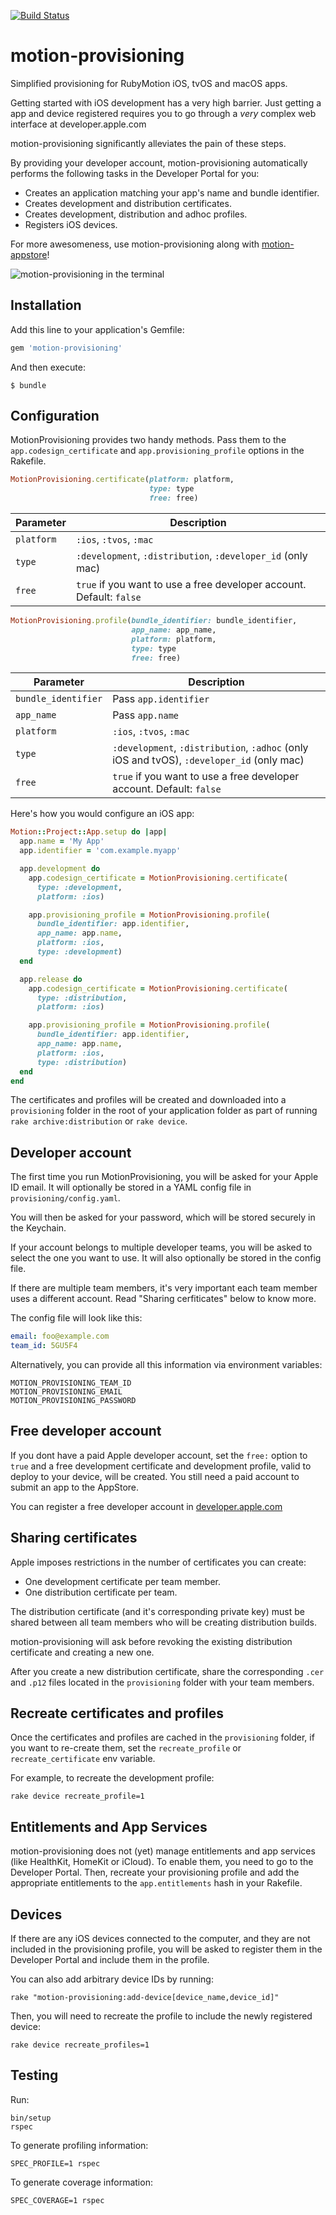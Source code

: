 [![Build Status](https://travis-ci.org/HipByte/motion-provisioning.svg?branch=master)](https://travis-ci.org/HipByte/motion-provisioning)

# motion-provisioning

Simplified provisioning for RubyMotion iOS, tvOS and macOS apps.

Getting started with iOS development has a very high barrier. Just
getting a app and device registered requires you to go through a *very*
complex web interface at developer.apple.com

motion-provisioning significantly alleviates the pain of these steps.

By providing your developer account, motion-provisioning automatically performs
the following tasks in the Developer Portal for you:

- Creates an application matching your app's name and bundle
  identifier.
- Creates development and distribution certificates.
- Creates development, distribution and adhoc profiles.
- Registers iOS devices.

For more awesomeness, use motion-provisioning along with [motion-appstore](https://github.com/HipByte/motion-appstore)!

![motion-provisioning in the terminal](img/motion-provisioning.gif)

## Installation

Add this line to your application's Gemfile:

```ruby
gem 'motion-provisioning'
```

And then execute:

    $ bundle

## Configuration

MotionProvisioning provides two handy methods. Pass them to the
`app.codesign_certificate` and `app.provisioning_profile` options in
the Rakefile.

```ruby
MotionProvisioning.certificate(platform: platform,
                               type: type
                               free: free)
```

|Parameter|Description|
|---------|------|
|`platform`|`:ios`, `:tvos`, `:mac`|
|`type`|`:development`, `:distribution`, `:developer_id` (only mac)|
|`free`|`true` if you want to use a free developer account. Default: `false`|

```ruby
MotionProvisioning.profile(bundle_identifier: bundle_identifier,
                           app_name: app_name,
                           platform: platform,
                           type: type
                           free: free)
```

|Parameter|Description|
|---------|------|
|`bundle_identifier`|Pass `app.identifier`|
|`app_name`|Pass `app.name`|
|`platform`|`:ios`, `:tvos`, `:mac`|
|`type`|`:development`, `:distribution`, `:adhoc` (only iOS and tvOS), `:developer_id` (only mac)|
|`free`|`true` if you want to use a free developer account. Default: `false`|


Here's how you would configure an iOS app:

```ruby
Motion::Project::App.setup do |app|
  app.name = 'My App'
  app.identifier = 'com.example.myapp'

  app.development do
    app.codesign_certificate = MotionProvisioning.certificate(
      type: :development,
      platform: :ios)

    app.provisioning_profile = MotionProvisioning.profile(
      bundle_identifier: app.identifier,
      app_name: app.name,
      platform: :ios,
      type: :development)
  end

  app.release do
    app.codesign_certificate = MotionProvisioning.certificate(
      type: :distribution,
      platform: :ios)

    app.provisioning_profile = MotionProvisioning.profile(
      bundle_identifier: app.identifier,
      app_name: app.name,
      platform: :ios,
      type: :distribution)
  end
end
```

The certificates and profiles will be created and downloaded into a
`provisioning` folder in the root of your application folder as part of running
`rake archive:distribution` or `rake device`.

## Developer account

The first time you run MotionProvisioning, you will be asked for your Apple ID
email. It will optionally be stored in a YAML config file in
`provisioning/config.yaml`.

You will then be asked for your password, which will be stored securely in the Keychain.

If your account belongs to multiple developer teams, you will be asked to select
the one you want to use. It will also optionally be stored in the config file.

If there are multiple team members, it's very important each team member uses a
different account. Read "Sharing cerfiticates" below to know more.

The config file will look like this:

```yaml
email: foo@example.com
team_id: 5GU5F4
```

Alternatively, you can provide all this information via environment variables:

    MOTION_PROVISIONING_TEAM_ID
    MOTION_PROVISIONING_EMAIL
    MOTION_PROVISIONING_PASSWORD


## Free developer account

If you dont have a paid Apple developer account, set the `free:`
option to `true` and a free development certificate  and development
profile, valid to deploy to your device, will be created. You still
need a paid account to submit an app to the AppStore.

You can register a free developer account in
[developer.apple.com](https://developer.apple.com)

## Sharing certificates

Apple imposes restrictions in the number of certificates you can
create:

- One development certificate per team member.
- One distribution certificate per team.

The distribution certificate (and it's corresponding private key) must
be shared between all team members who will be creating distribution
builds.

motion-provisioning will ask before revoking the existing distribution
certificate and creating a new one.

After you create a new distribution certificate, share the
corresponding `.cer` and `.p12` files located in the `provisioning`
folder with your team members.

## Recreate certificates and profiles

Once the certificates and profiles are cached in the `provisioning`
folder, if you want to re-create them, set the `recreate_profile` or
`recreate_certificate` env variable.

For example, to recreate the development profile:

    rake device recreate_profile=1

## Entitlements and App Services

motion-provisioning does not (yet) manage entitlements and app services (like
HealthKit, HomeKit or iCloud). To enable them, you need to go to the Developer
Portal. Then, recreate your provisioning profile and add the appropriate
entitlements to the `app.entitlements` hash in your Rakefile.

## Devices

If there are any iOS devices connected to the computer, and they are not
included in the provisioning profile, you will be asked to
register them in the Developer Portal and include them in the profile.

You can also add arbitrary device IDs by running:

    rake "motion-provisioning:add-device[device_name,device_id]"

Then, you will need to recreate the profile to include the newly registered device:

    rake device recreate_profiles=1

## Testing

Run:

    bin/setup
    rspec

To generate profiling information:

    SPEC_PROFILE=1 rspec

To generate coverage information:

    SPEC_COVERAGE=1 rspec
